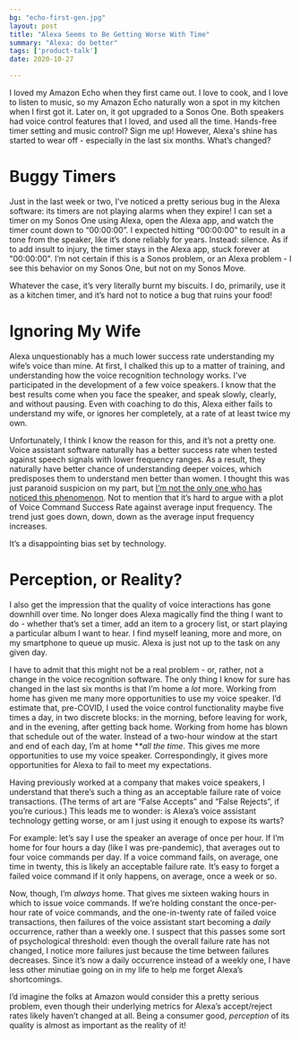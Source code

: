 ```yaml
---
bg: "echo-first-gen.jpg"
layout: post
title: "Alexa Seems to Be Getting Worse With Time"
summary: "Alexa: do better"
tags: ['product-talk']
date: 2020-10-27

---
```


I loved my Amazon Echo when they first came out. I love to cook, and I love to listen to music, so my Amazon Echo naturally won a spot in my kitchen when I first got it. Later on, it got upgraded to a Sonos One. Both speakers had voice control features that I loved, and used all the time. Hands-free timer setting and music control? Sign me up! However, Alexa's shine has started to wear off - especially in the last six months. What’s changed? 

# Buggy Timers

Just in the last week or two, I’ve noticed a pretty serious bug in the Alexa software: its timers are not playing alarms when they expire! I can set a timer on my Sonos One using Alexa, open the Alexa app, and watch the timer count down to “00:00:00”. I expected hitting “00:00:00” to result in a tone from the speaker, like it’s done reliably for years. Instead: silence. As if to add insult to injury, the timer stays in the Alexa app, stuck forever at "00:00:00". I’m not certain if this is a Sonos problem, or an Alexa problem - I see this behavior on my Sonos One, but not on my Sonos Move.

Whatever the case, it’s very literally burnt my biscuits. I do, primarily, use it as a kitchen timer, and it’s hard not to notice a bug that ruins your food!

# Ignoring My Wife

Alexa unquestionably has a much lower success rate understanding my wife’s voice than mine. At first, I chalked this up to a matter of training, and understanding how the voice recognition technology works. I've participated in the development of a few voice speakers. I know that the best results come when you face the speaker, and speak slowly, clearly, and without pausing. Even with coaching to do this, Alexa either fails to understand my wife, or ignores her completely, at a rate of at least twice my own. 

Unfortunately, I think I know the reason for this, and it’s not a pretty one. Voice assistant software naturally has a better success rate when tested against speech signals with lower frequency ranges. As a result, they naturally have better chance of understanding deeper voices, which predisposes them to understand men better than women. I thought this was just paranoid suspicion on my part, but [I’m not the only one who has noticed this phenomenon](https://www.techradar.com/news/smart-speakers-understand-men-better-than-women-according-to-study). Not to mention that it’s hard to argue with a plot of Voice Command Success Rate against average input frequency. The trend just goes down, down, down as the average input frequency increases. 

It’s a disappointing bias set by technology. 

# Perception, or Reality?

I also get the impression that the quality of voice interactions has gone downhill over time. No longer does Alexa magically find the thing I want to do - whether that’s set a timer, add an item to a grocery list, or start playing a particular album I want to hear. I find myself leaning, more and more, on my smartphone to queue up music. Alexa is just not up to the task on any given day. 

I have to admit that this might not be a real problem - or, rather, not a change in the voice recognition software. The only thing I know for sure has changed in the last six months is that I’m home a _lot_ more. Working from home has given me many more opportunities to use my voice speaker. I’d estimate that, pre-COVID, I used the voice control functionality maybe five times a day, in two discrete blocks: in the morning, before leaving for work, and in the evening, after getting back home. Working from home has blown that schedule out of the water. Instead of a two-hour window at the start and end of each day, I’m at home  *_*all the time_. This gives me more opportunities to use my voice speaker. Correspondingly, it gives more opportunities for Alexa to fail to meet my expectations. 

Having previously worked at a company that makes voice speakers, I understand that there’s such a thing as an acceptable failure rate of voice transactions. (The terms of art are “False Accepts” and “False Rejects”, if you’re curious.) This leads me to wonder: is Alexa’s voice assistant technology getting worse, or am I just using it enough to expose its warts? 

For example: let’s say I use the speaker an average of once per hour. If I’m home for four hours a day (like I was pre-pandemic), that averages out to four voice commands per day. If a voice command fails, on average, one time in twenty, this is likely an acceptable failure rate. It’s easy to forget a failed voice command if it only happens, on average, once a week or so. 

Now, though, I’m _always_ home. That gives me sixteen waking hours in which to issue voice commands. If we’re holding constant the once-per-hour rate of voice commands, and the one-in-twenty rate of failed voice transactions, then failures of the voice assistant start becoming a _daily_ occurrence, rather than a weekly one. I suspect that this passes some sort of psychological threshold: even though the overall failure rate has not changed, I notice more failures just because the time between failures decreases. Since it’s now a daily occurrence instead of a weekly one, I have less other minutiae going on in my life to help me forget Alexa’s shortcomings.

I’d imagine the folks at Amazon would consider this a pretty serious problem, even though their underlying metrics for Alexa’s accept/reject rates likely haven’t changed at all. Being a consumer good, _perception_ of its quality is almost as important as the reality of it!
